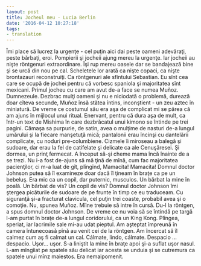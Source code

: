 ```yaml
---
layout: post
title: Jocheul meu - Lucia Berlin
date: '2016-04-12 10:27:18'
tags:
- translation
---
```


Îmi place să lucrez la urgenţe - cel puţin aici dai peste oameni adevăraţi, peste bărbaţi, eroi. Pompierii şi jocheii ajung mereu la urgenţe. Iar jocheii au nişte röntgenuri extraordinare. Îşi rup mereu oasele dar se bandajează bine şi se urcă din nou pe cal. Scheletele lor arată ca nişte copaci, ca nişte brontazauri reconstruiţi. Ca röntgenuri ale sfîntului Sebastian.
Eu sînt cea care se ocupă de jochei pentru că vorbesc spaniola şi majoritatea sînt mexicani. Primul jocheu cu care am avut de-a face se numea Muñoz. Dumnezeule. Dezbrac mulţi oameni şi nu e niciodată o problemă, durează doar cîteva secunde, Muñoz însă stătea întins, inconştient - un zeu aztec în miniatură. De vreme ce costumul său era aşa de complicat mi se părea că am ajuns în mijlocul unui ritual. Enervant, pentru că dura aşa de mult, ca într-un text de Mishima în care dezbrăcatul unui kimono se întinde pe trei pagini. Cămaşa sa purpurie, de satin, avea o mulţime de nasturi de-a lungul umărului şi la fiecare manşetuţă mică; pantalonii erau încinşi cu dantelării complicate, cu noduri pre-columbiene. Cizmele îi miroseau a balegă şi sudoare, dar erau la fel de catifelate şi delicate ca ale Cenuşăresei. Şi dormea, un prinţ fermecat.
A început să-şi cheme mama încă înainte de a se trezi. Nu i-a fost de-ajuns să mă ţină de mînă, cum fac majoritatea pacienţilor, ci m-a luat de gît, plîngînd, Mamacita! Mamacita! Domnul doctor Johnson putea să îl examineze doar dacă îl ţineam în braţe ca pe un bebeluş. Era mic ca un copil, dar puternic, musculos. Un bărbat la mine în poală. Un bărbat de vis? Un copil de vis?
Domnul doctor Johnson îmi ştergea picăturile de sudoare de pe frunte în timp ce eu traduceam. Cu siguranţă şi-a fracturat clavicula, cel puţin trei coaste, probabil avea şi o comoţie. Nu, spunea Muñoz. Mîine trebuie să intre în cursă. Du-l la röntgen, a spus domnul doctor Johnson. De vreme ce nu voia să se întindă pe targă l-am purtat în braţe de-a lungul coridorului, ca un King Kong. Plîngea, speriat, iar lacrimile sale mi-au udat pieptul.
Am aşteptat împreună în camera întunecoasă pînă au venit cei de la röntgen. Am încercat să îl calmez cum aş fi calmat un cal. Cálmate, lindo, cálmate. Despacio … despacio. Uşor... uşor. S-a liniştit la mine în braţe apoi şi-a suflat uşor nasul. L-am mîngîiat pe spatele său delicat iar acesta se unduia şi se cutremura ca spatele unui mînz maiestos. Era nemaipomenit.